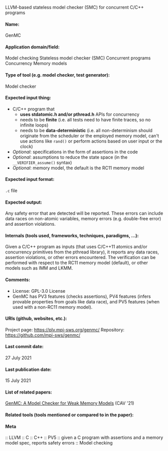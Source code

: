 LLVM-based stateless model checker (SMC) for concurrent C/C++ programs

#### Name:
GenMC

#### Application domain/field:
Model checking
Stateless model checker (SMC)
Concurrent programs
Concurrency
Memory models

#### Type of tool (e.g. model checker, test generator):
Model checker

#### Expected input thing:
- C/C++ program that 
	- **uses stdatomic.h and/or pthread.h** APIs for concurrency
	- needs to be **finite** (i.e. all tests need to have finite traces, so no infinite loops)
	- needs to be **data-deterministic** (i.e. all non-determinism should originate from the scheduler or the employed memory model, can't use actions like `rand()` or perform actions based on user input or the clock)
- *Optional*: specifications in the form of assertions in the code
- *Optional*: assumptions to reduce the state space (in the `__VERIFIER_assume()` syntax)
- *Optional*: memory model, the default is the RC11 memory model

#### Expected input format:
`.c` file

#### Expected output:
Any safety error that are detected will be reported. 
These errors can include data races on non-atomic variables, memory errors (e.g. double-free error) and assertion violations.

#### Internals (tools used, frameworks, techniques, paradigms, ...):
Given a C/C++ program as inputs (that uses C/C++11 atomics and/or concurrency primitives from the pthread library), it reports any data races, assertion violations, or other errors encountered.
The verification can be performed with respect to the RC11 memory model (default), or other models such as IMM and LKMM.

#### Comments:
- License: GPL-3.0 License
- GenMC has PV3 features (checks assertions), PV4 features (infers provable properties from goals like data race), and PV5 features (when used with a non-RC11 memory model).

#### URIs (github, websites, etc.):
Project page: https://plv.mpi-sws.org/genmc/
Repository: https://github.com/mpi-sws/genmc/

#### Last commit date:
27 July 2021

#### Last publication date:
15 July 2021

#### List of related papers:
[GenMC: A Model Checker for Weak Memory Models](https://doi.org/10.1007/978-3-030-81685-8_20) (CAV '21)

#### Related tools (tools mentioned or compared to in the paper):

#### Meta
:: LLVM
:: C
:: C++
:: PV5 :: given a C program with assertions and a memory model spec, reports safety errors
:: Model checking